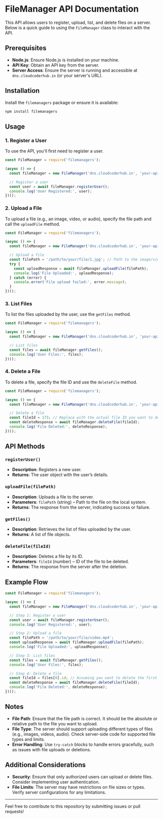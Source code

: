 # FileManager API Documentation

This API allows users to register, upload, list, and delete files on a server. Below is a quick guide to using the `FileManager` class to interact with the API.

## Prerequisites

- **Node.js**: Ensure Node.js is installed on your machine.
- **API Key**: Obtain an API key from the server.
- **Server Access**: Ensure the server is running and accessible at `dns.cloudcoderhub.in` (or your server's URL).

## Installation

Install the `filemanagers` package or ensure it is available:

```bash
npm install filemanagers
```

## Usage

### 1. Register a User
To use the API, you'll first need to register a user.

```javascript
const FileManager = require('filemanagers');

(async () => {
  const fileManager = new FileManager('dns.cloudcoderhub.in', 'your-api-key-here');

  // Register a user
  const user = await fileManager.registerUser();
  console.log('User Registered:', user);
})();
```

### 2. Upload a File
To upload a file (e.g., an image, video, or audio), specify the file path and call the `uploadFile` method.

```javascript
const FileManager = require('filemanagers');

(async () => {
  const fileManager = new FileManager('dns.cloudcoderhub.in', 'your-api-key-here');

  // Upload a file
  const filePath = '/path/to/your/file/1.jpg'; // Path to the image/video/audio file
  try {
    const uploadResponse = await fileManager.uploadFile(filePath);
    console.log('File Uploaded:', uploadResponse);
  } catch (error) {
    console.error('File upload failed:', error.message);
  }
})();
```

### 3. List Files
To list the files uploaded by the user, use the `getFiles` method.

```javascript
const FileManager = require('filemanagers');

(async () => {
  const fileManager = new FileManager('dns.cloudcoderhub.in', 'your-api-key-here');

  // List files
  const files = await fileManager.getFiles();
  console.log('User Files:', files);
})();
```

### 4. Delete a File
To delete a file, specify the file ID and use the `deleteFile` method.

```javascript
const FileManager = require('filemanagers');

(async () => {
  const fileManager = new FileManager('dns.cloudcoderhub.in', 'your-api-key-here');

  // Delete a file
  const fileId = 173; // Replace with the actual file ID you want to delete
  const deleteResponse = await fileManager.deleteFile(fileId);
  console.log('File Deleted:', deleteResponse);
})();
```

## API Methods

### `registerUser()`
- **Description**: Registers a new user.
- **Returns**: The user object with the user’s details.

### `uploadFile(filePath)`
- **Description**: Uploads a file to the server.
- **Parameters**: `filePath` (string) – Path to the file on the local system.
- **Returns**: The response from the server, indicating success or failure.

### `getFiles()`
- **Description**: Retrieves the list of files uploaded by the user.
- **Returns**: A list of file objects.

### `deleteFile(fileId)`
- **Description**: Deletes a file by its ID.
- **Parameters**: `fileId` (number) – ID of the file to be deleted.
- **Returns**: The response from the server after the deletion.

## Example Flow

```javascript
const FileManager = require('filemanagers');

(async () => {
  const fileManager = new FileManager('dns.cloudcoderhub.in', 'your-api-key-here');

  // Step 1: Register a user
  const user = await fileManager.registerUser();
  console.log('User Registered:', user);

  // Step 2: Upload a file
  const filePath = '/path/to/your/file/video.mp4';
  const uploadResponse = await fileManager.uploadFile(filePath);
  console.log('File Uploaded:', uploadResponse);

  // Step 3: List files
  const files = await fileManager.getFiles();
  console.log('User Files:', files);

  // Step 4: Delete a file
  const fileId = files[0].id; // Assuming you want to delete the first file
  const deleteResponse = await fileManager.deleteFile(fileId);
  console.log('File Deleted:', deleteResponse);
})();
```

## Notes

- **File Path**: Ensure that the file path is correct. It should be the absolute or relative path to the file you want to upload.
- **File Type**: The server should support uploading different types of files (e.g., images, videos, audio). Check server-side code for supported file types and limits.
- **Error Handling**: Use `try-catch` blocks to handle errors gracefully, such as issues with file uploads or deletions.

## Additional Considerations

- **Security**: Ensure that only authorized users can upload or delete files. Consider implementing user authentication.
- **File Limits**: The server may have restrictions on file sizes or types. Verify server configurations for any limitations.

---

Feel free to contribute to this repository by submitting issues or pull requests!


